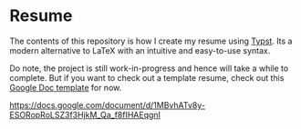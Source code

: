 # Resume

The contents of this repository is how I create my resume using
[Typst](https://typst.app). Its a modern alternative to LaTeX with an intuitive
and easy-to-use syntax.

Do note, the project is still work-in-progress and hence will take a while to
complete. But if you want to check out a template resume, check out this
[Google Doc template](https://docs.google.com/document/d/12jBHnaiQXpIVH91lHf3OvNA5hPdFpmi5PBK5wUE5C_0/edit?usp=drive_link)
for now.

https://docs.google.com/document/d/1MBvhATv8y-ESORopRoLSZ3f3HjkM_Qa_f8fIHAEqgnI
